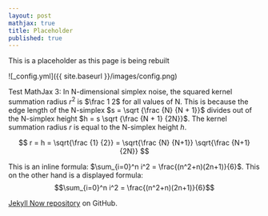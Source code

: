 ```yaml
---
layout: post
mathjax: true
title: Placeholder
published: true
---
```


This is a placeholder as this page is being rebuilt

![_config.yml]({{ site.baseurl }}/images/config.png)

Test MathJax 3: 
In N-dimensional simplex noise, the squared kernel summation radius $r^2$ is $\frac 1 2$
for all values of N. This is because the edge length of the N-simplex $s = \sqrt {\frac {N} {N + 1}}$
divides out of the N-simplex height $h = s \sqrt {\frac {N + 1} {2N}}$.
The kernel summation radius $r$ is equal to the N-simplex height $h$.

$$ r = h = \sqrt{\frac {1} {2}} = \sqrt{\frac {N} {N+1}} \sqrt{\frac {N+1} {2N}} $$

This is an inline formula: $\sum_{i=0}^n i^2 = \frac{(n^2+n)(2n+1)}{6}$. This on the other hand is a displayed formula: 
$$\sum_{i=0}^n i^2 = \frac{(n^2+n)(2n+1)}{6}$$


 [Jekyll Now repository](https://github.com/barryclark/jekyll-now) on GitHub.
